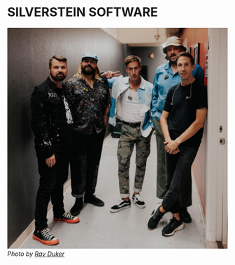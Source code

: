 # SILVERSTEIN SOFTWARE

![Silverstein](read_me_header.png)
_Photo by [Ray Duker](https://www.instagram.com/rayduker/)_
